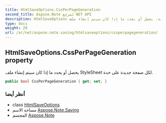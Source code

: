 ```yaml
---
title: HtmlSaveOptions.CssPerPageGeneration
second_title: Aspose.Note لمرجع NET API
description: HtmlSaveOptions ملكية. يحصل أو يحدد ما إذا كان سيتم إنشاء ملف StyleSheet لكل صفحة جديدة على حدة.
type: docs
weight: 20
url: /ar/net/aspose.note.saving/htmlsaveoptions/cssperpagegeneration/
---
```

## HtmlSaveOptions.CssPerPageGeneration property

يحصل أو يحدد ما إذا كان سيتم إنشاء ملف StyleSheet لكل صفحة جديدة على حدة.

```csharp
public bool CssPerPageGeneration { get; set; }
```

### أنظر أيضا

* class [HtmlSaveOptions](../)
* مساحة الاسم [Aspose.Note.Saving](../../htmlsaveoptions/)
* المجسم [Aspose.Note](../../../)


